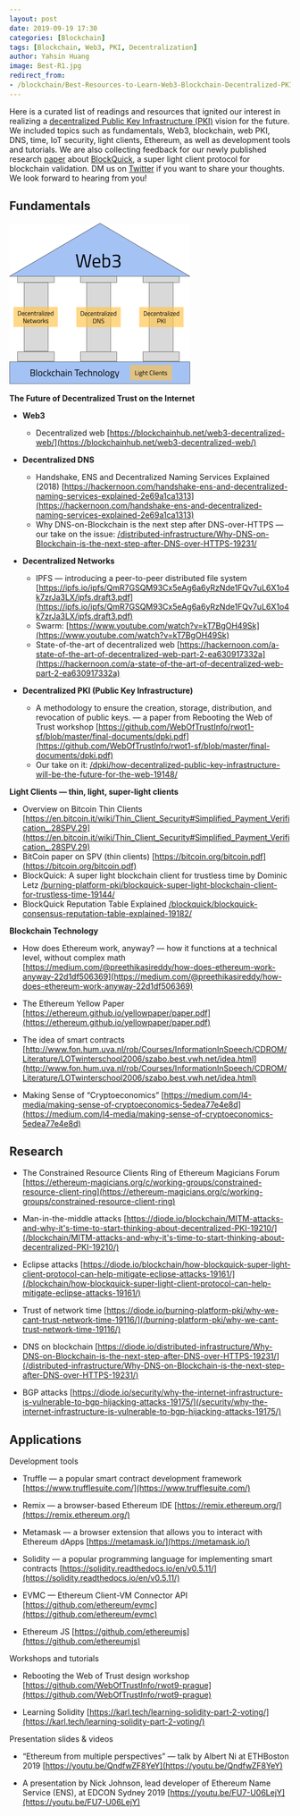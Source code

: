 ```yaml
---
layout: post
date: 2019-09-19 17:30
categories: [Blockchain]
tags: [Blockchain, Web3, PKI, Decentralization]
author: Yahsin Huang
image: Best-R1.jpg
redirect_from:
- /blockchain/Best-Resources-to-Learn-Web3-Blockchain-Decentralized-PKI-and-Ethereum-19262/
---
```


Here is a curated list of readings and resources that ignited our interest in realizing a [decentralized Public Key Infrastructure (PKI)](/blockchain/MITM-attacks-and-why-it's-time-to-start-thinking-about-decentralized-PKI-19210/) vision for the future. We included topics such as fundamentals, Web3, blockchain, web PKI, DNS, time, IoT security, light clients, Ethereum, as well as development tools and tutorials. We are also collecting feedback for our newly published research [paper](https://eprint.iacr.org/2019/579.pdf) about [BlockQuick](/burning-platform-pki/blockquick-super-light-blockchain-client-for-trustless-time-19144/), a super light client protocol for blockchain validation. DM us on [Twitter](https://twitter.com/diode_chain) if you want to share your thoughts. We look forward to hearing from you!

## **Fundamentals**

![](../assets/img/blog/Best-R2.png)

**The Future of Decentralized Trust on the Internet**

*   **Web3**
    *   Decentralized web 
[https://blockchainhub.net/web3-decentralized-web/](https://blockchainhub.net/web3-decentralized-web/)
*   **Decentralized DNS**
    *   Handshake, ENS and Decentralized Naming Services Explained (2018) 
[https://hackernoon.com/handshake-ens-and-decentralized-naming-services-explained-2e69a1ca1313](https://hackernoon.com/handshake-ens-and-decentralized-naming-services-explained-2e69a1ca1313)
    *   Why DNS-on-Blockchain is the next step after DNS-over-HTTPS — our take on the issue: 
[/distributed-infrastructure/Why-DNS-on-Blockchain-is-the-next-step-after-DNS-over-HTTPS-19231/](/distributed-infrastructure/Why-DNS-on-Blockchain-is-the-next-step-after-DNS-over-HTTPS-19231/)
*   **Decentralized Networks**
    *   IPFS — introducing a peer-to-peer distributed file system 
[https://ipfs.io/ipfs/QmR7GSQM93Cx5eAg6a6yRzNde1FQv7uL6X1o4k7zrJa3LX/ipfs.draft3.pdf](https://ipfs.io/ipfs/QmR7GSQM93Cx5eAg6a6yRzNde1FQv7uL6X1o4k7zrJa3LX/ipfs.draft3.pdf)
    *   Swarm: [https://www.youtube.com/watch?v=kT7BgOH49Sk](https://www.youtube.com/watch?v=kT7BgOH49Sk)
    *   State-of-the-art of decentralized web
        [https://hackernoon.com/a-state-of-the-art-of-decentralized-web-part-2-ea630917332a](https://hackernoon.com/a-state-of-the-art-of-decentralized-web-part-2-ea630917332a)

*   **Decentralized PKI (Public Key Infrastructure)**
    *   A methodology to ensure the creation, storage, distribution, and revocation of public keys. — a paper from Rebooting the Web of Trust workshop [https://github.com/WebOfTrustInfo/rwot1-sf/blob/master/final-documents/dpki.pdf](https://github.com/WebOfTrustInfo/rwot1-sf/blob/master/final-documents/dpki.pdf)
    *   Our take on it: [/dpki/how-decentralized-public-key-infrastructure-will-be-the-future-for-the-web-19148/](/dpki/how-decentralized-public-key-infrastructure-will-be-the-future-for-the-web-19148/) 

**Light Clients — thin, light, super-light clients**

*   Overview on Bitcoin Thin Clients 
[https://en.bitcoin.it/wiki/Thin_Client_Security#Simplified_Payment_Verification_.28SPV.29](https://en.bitcoin.it/wiki/Thin_Client_Security#Simplified_Payment_Verification_.28SPV.29)
*   BitCoin paper on SPV (thin clients)
    [https://bitcoin.org/bitcoin.pdf](https://bitcoin.org/bitcoin.pdf)
*   BlockQuick: A super light blockchain client for trustless time by Dominic Letz [/burning-platform-pki/blockquick-super-light-blockchain-client-for-trustless-time-19144/](/burning-platform-pki/blockquick-super-light-blockchain-client-for-trustless-time-19144/) 
*   BlockQuick Reputation Table Explained
    [/blockquick/blockquick-consensus-reputation-table-explained-19182/](/blockquick/blockquick-consensus-reputation-table-explained-19182/) 


**Blockchain Technology** 


*   How does Ethereum work, anyway? — how it functions at a technical level, without complex math [https://medium.com/@preethikasireddy/how-does-ethereum-work-anyway-22d1df506369](https://medium.com/@preethikasireddy/how-does-ethereum-work-anyway-22d1df506369) 
*   The Ethereum Yellow Paper 
[https://ethereum.github.io/yellowpaper/paper.pdf](https://ethereum.github.io/yellowpaper/paper.pdf)
*   The idea of smart contracts 
    [http://www.fon.hum.uva.nl/rob/Courses/InformationInSpeech/CDROM/Literature/LOTwinterschool2006/szabo.best.vwh.net/idea.html](http://www.fon.hum.uva.nl/rob/Courses/InformationInSpeech/CDROM/Literature/LOTwinterschool2006/szabo.best.vwh.net/idea.html)

*   Making Sense of “Cryptoeconomics” [https://medium.com/l4-media/making-sense-of-cryptoeconomics-5edea77e4e8d](https://medium.com/l4-media/making-sense-of-cryptoeconomics-5edea77e4e8d) 


## **Research**


*   The Constrained Resource Clients Ring of Ethereum Magicians Forum
    [https://ethereum-magicians.org/c/working-groups/constrained-resource-client-ring](https://ethereum-magicians.org/c/working-groups/constrained-resource-client-ring)

*   Man-in-the-middle attacks [https://diode.io/blockchain/MITM-attacks-and-why-it's-time-to-start-thinking-about-decentralized-PKI-19210/](/blockchain/MITM-attacks-and-why-it's-time-to-start-thinking-about-decentralized-PKI-19210/) 

*   Eclipse attacks [https://diode.io/blockchain/how-blockquick-super-light-client-protocol-can-help-mitigate-eclipse-attacks-19161/](/blockchain/how-blockquick-super-light-client-protocol-can-help-mitigate-eclipse-attacks-19161/)
*   Trust of network time [https://diode.io/burning-platform-pki/why-we-cant-trust-network-time-19116/](/burning-platform-pki/why-we-cant-trust-network-time-19116/)
*   DNS on blockchain
    [https://diode.io/distributed-infrastructure/Why-DNS-on-Blockchain-is-the-next-step-after-DNS-over-HTTPS-19231/](/distributed-infrastructure/Why-DNS-on-Blockchain-is-the-next-step-after-DNS-over-HTTPS-19231/) 

*   BGP attacks
    [https://diode.io/security/why-the-internet-infrastructure-is-vulnerable-to-bgp-hijacking-attacks-19175/](/security/why-the-internet-infrastructure-is-vulnerable-to-bgp-hijacking-attacks-19175/)



## **Applications**

Development tools

*   Truffle — a popular smart contract development framework [https://www.trufflesuite.com/](https://www.trufflesuite.com/)

*   Remix — a browser-based Ethereum IDE [https://remix.ethereum.org/](https://remix.ethereum.org/)

*   Metamask — a browser extension that allows you to interact with Ethereum dApps [https://metamask.io/](https://metamask.io/)

*   Solidity — a  popular programming language for implementing smart contracts [https://solidity.readthedocs.io/en/v0.5.11/](https://solidity.readthedocs.io/en/v0.5.11/)

*   EVMC — Ethereum Client-VM Connector API [https://github.com/ethereum/evmc](https://github.com/ethereum/evmc)

*   Ethereum JS [https://github.com/ethereumjs](https://github.com/ethereumjs)


Workshops and tutorials

*   Rebooting the Web of Trust design workshop [https://github.com/WebOfTrustInfo/rwot9-prague](https://github.com/WebOfTrustInfo/rwot9-prague)

*   Learning Solidity [https://karl.tech/learning-solidity-part-2-voting/](https://karl.tech/learning-solidity-part-2-voting/) 


Presentation slides & videos

*   “Ethereum from multiple perspectives” — talk by Albert Ni at ETHBoston 2019 [https://youtu.be/QndfwZF8YeY](https://youtu.be/QndfwZF8YeY)

*   A presentation by Nick Johnson, lead developer of Ethereum Name Service (ENS), at EDCON Sydney 2019 [https://youtu.be/FU7-U06LejY](https://youtu.be/FU7-U06LejY) 
